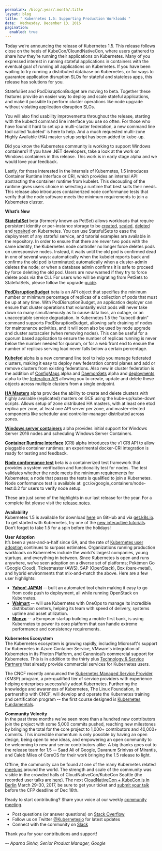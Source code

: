 ```yaml
---
permalink: /blog/:year/:month/:title
layout: blog
title: " Kubernetes 1.5: Supporting Production Workloads "
date:  Wednesday, December 13, 2016
pagination:
  enabled: true
---
```


Today we’re announcing the release of Kubernetes 1.5. This release follows close on the heels of KubeCon/CloundNativeCon, where users gathered to share how they’re running their applications on Kubernetes. Many of you expressed interest in running stateful applications in containers with the eventual goal of running all applications on Kubernetes. If you have been waiting to try running a distributed database on Kubernetes, or for ways to guarantee application disruption SLOs for stateful and stateless apps, this release has solutions for you.&nbsp;  

StatefulSet and PodDisruptionBudget are moving to beta. Together these features provide an easier way to deploy and scale stateful applications, and make it possible to perform cluster operations like node upgrade without violating application disruption SLOs.  

You will also find usability improvements throughout the release, starting with the kubectl command line interface you use so often. For those who have found it hard to set up a multi-cluster federation, a new command line tool called ‘kubefed’ is here to help. And a much requested multi-zone Highly Available (HA) master setup script has been added to kube-up.&nbsp;  

Did you know the Kubernetes community is working to support Windows containers? If you have .NET developers, take a look at the work on Windows containers in this release. This work is in early stage alpha and we would love your feedback.  

Lastly, for those interested in the internals of Kubernetes, 1.5 introduces Container Runtime Interface or CRI, which provides an internal API abstracting the container runtime from kubelet. This decoupling of the runtime gives users choice in selecting a runtime that best suits their needs. This release also introduces containerized node conformance tests that verify that the node software meets the minimum requirements to join a Kubernetes cluster.  

**What’s New**  

[**StatefulSet**](http://kubernetes.io/docs/concepts/abstractions/controllers/statefulsets/) beta (formerly known as PetSet) allows workloads that require persistent identity or per-instance storage to be [created](http://kubernetes.io/docs/tutorials/stateful-application/basic-stateful-set/#creating-a-statefulset), [scaled](http://kubernetes.io/docs/tutorials/stateful-application/basic-stateful-set/#scaling-a-statefulset), [deleted](http://kubernetes.io/docs/tutorials/stateful-application/basic-stateful-set/#deleting-statefulsets) and [repaired](http://kubernetes.io/docs/tasks/manage-stateful-set/debugging-a-statefulset/) on Kubernetes. You can use StatefulSets to ease the deployment of any stateful service, and tutorial examples are available in the repository. In order to ensure that there are never two pods with the same identity, the Kubernetes node controller no longer force deletes pods on unresponsive nodes. Instead, it waits until the old pod is confirmed dead in one of several ways: automatically when the kubelet reports back and confirms the old pod is terminated; automatically when a cluster-admin deletes the node; or when a database admin confirms it is safe to proceed by force deleting the old pod. Users are now warned if they try to force delete pods via the CLI. For users who will be migrating from PetSets to StatefulSets, please follow the upgrade [guide](http://kubernetes.io/docs/tasks/manage-stateful-set/upgrade-pet-set-to-stateful-set).  

**[PodDisruptionBudget](http://kubernetes.io/docs/admin/disruptions/)** beta is an API object that specifies the minimum number or minimum percentage of replicas of a collection of pods that must be up at any time. With PodDisruptionBudget, an application deployer can ensure that cluster operations that voluntarily evict pods will never take down so many simultaneously as to cause data loss, an outage, or an unacceptable service degradation. In Kubernetes 1.5 the “kubectl drain” command supports PodDisruptionBudget, allowing safe draining of nodes for maintenance activities, and it will soon also be used by node upgrade and cluster autoscaler (when removing nodes). This can be useful for a quorum based application to ensure the number of replicas running is never below the number needed for quorum, or for a web front end to ensure the number of replicas serving load never falls below a certain percentage.  

**[Kubefed](http://kubernetes.io/docs/admin/federation/kubefed.md)** alpha is a new command line tool to help you manage federated clusters, making it easy to deploy new federation control planes and add or remove clusters from existing federations. Also new in cluster federation is the addition of [ConfigMaps](http://kubernetes.io/docs/user-guide/federation/configmap.md) alpha and [DaemonSets](http://kubernetes.io/docs/user-guide/federation/daemonsets.md) alpha and [deployments](http://kubernetes.io/docs/user-guide/federation/deployment.md) alpha to the [federation API](http://kubernetes.io/docs/user-guide/federation/index.md) allowing you to create, update and delete these objects across multiple clusters from a single endpoint.  

**[HA Masters](http://kubernetes.io/docs/admin/ha-master-gce.md)** alpha provides the ability to create and delete clusters with highly available (replicated) masters on GCE using the kube-up/kube-down scripts. Allows setup of zone distributed HA masters, with at least one etcd replica per zone, at least one API server per zone, and master-elected components like scheduler and controller-manager distributed across zones.  

**[Windows server containers](http://kubernetes.io/docs/getting-started-guides/windows/)** alpha provides initial support for Windows Server 2016 nodes and scheduling Windows Server Containers.&nbsp;  

**[Container Runtime Interface](https://github.com/kubernetes/kubernetes/blob/release-1.5/docs/devel/container-runtime-interface.md)** (CRI) alpha introduces the v1 CRI API to allow pluggable container runtimes; an experimental docker-CRI integration is ready for testing and feedback.  

[**Node conformance test**](http://kubernetes.io/docs/admin/node-conformance.md) beta is a containerized test framework that provides a system verification and functionality test for nodes. The test validates whether the node meets the minimum requirements for Kubernetes; a node that passes the tests is qualified to join a Kubernetes. Node conformance test is available at: gcr.io/google\_containers/node-test:0.2 for users to verify node setup.  

These are just some of the highlights in our last release for the year. For a complete list please visit the [release notes](https://github.com/kubernetes/kubernetes/blob/master/CHANGELOG.md#v151).&nbsp;  

**Availability**  
Kubernetes 1.5 is available for download [here](https://github.com/kubernetes/kubernetes/releases/tag/v1.5.1) on GitHub and via [get.k8s.io](http://get.k8s.io/). To get started with Kubernetes, try one of the [new interactive tutorials](http://kubernetes.io/docs/tutorials/kubernetes-basics/). Don’t forget to take 1.5 for a spin before the holidays!&nbsp;  

**User Adoption**  
It’s been a year-and-a-half since GA, and the rate of [Kubernetes user adoption](http://kubernetes.io/case-studies/) continues to surpass estimates. Organizations running production workloads on Kubernetes include the world's largest companies, young startups, and everything in between. Since Kubernetes is open and runs anywhere, we’ve seen adoption on a diverse set of platforms; Pokémon Go (Google Cloud), Ticketmaster (AWS), SAP (OpenStack), Box (bare-metal), and hybrid environments that mix-and-match the above. Here are a few user highlights:  


- **[Yahoo! JAPAN](https://kubernetes.io/blog/2016/10/kubernetes-and-openstack-at-yahoo-japan)** -- built an automated tool chain making it easy to go from code push to deployment, all while running OpenStack on Kubernetes.&nbsp;
- **[Walmart](http://www.techbetter.com/walmart-will-manage-200-distribution-centers-oneops-jenkins-nexus-kubernetes/)** -- will use Kubernetes with OneOps to manage its incredible distribution centers, helping its team with speed of delivery, systems uptime and asset utilization. &nbsp;
- **[Monzo](https://www.youtube.com/watch?v=YkOY7DgXKyw)** -- a European startup building a mobile first bank, is using Kubernetes to power its core platform that can handle extreme performance and consistency requirements.

**Kubernetes Ecosystem**    
The Kubernetes ecosystem is growing rapidly, including Microsoft's support for Kubernetes in Azure Container Service, VMware's integration of Kubernetes in its Photon Platform, and Canonical’s commercial support for Kubernetes. This is in addition to the thirty plus [Technology & Service Partners](https://kubernetes.io/blog/2016/10/kubernetes-service-technology-partners-program) that already provide commercial services for Kubernetes users.&nbsp;  

The CNCF recently announced the [Kubernetes Managed Service Provider](https://kubernetes.io/blog/2016/11/kubernetes-certification-training-and-managed-service-provider-program) (KMSP) program, a pre-qualified tier of service providers with experience helping enterprises successfully adopt Kubernetes. Furthering the knowledge and awareness of Kubernetes, The Linux Foundation, in partnership with CNCF, will develop and operate the Kubernetes training and certification program -- the first course designed is [Kubernetes Fundamentals](https://training.linuxfoundation.org/linux-courses/system-administration-training/kubernetes-fundamentals).  



**Community Velocity**  
In the past three months we’ve seen more than a hundred new contributors join the project with some 5,000 commits pushed, reaching new milestones by bringing the total for the core project to 1,000+ contributors and 40,000+ commits. This incredible momentum is only possible by having an open design, being open to new ideas, and empowering an open community to be welcoming to new and senior contributors alike. A big thanks goes out to the release team for 1.5 -- Saad Ali of Google, Davanum Srinivas of Mirantis, and Caleb Miles of CoreOS for their work bringing the 1.5 release to light.  

Offline, the community can be found at one of the many Kubernetes related [meetups](https://www.meetup.com/topics/kubernetes/) around the world. The strength and scale of the community was visible in the crowded halls of CloudNativeCon/KubeCon Seattle (the recorded user talks are [here](https://www.youtube.com/playlist?list=PLj6h78yzYM2PqgIGU1Qmi8nY7dqn9PCr4)). The next C[loudNativeCon + KubeCon is in Berlin](http://events.linuxfoundation.org/events/cloudnativecon-and-kubecon-europe) March 29-30, 2017, be sure to get your ticket and [submit your talk](https://docs.google.com/a/google.com/forms/d/e/1FAIpQLSc0lPQhSuDusPXLKJDTcWrH3DbOuoQlTD0lB4IGUz6NAmcf2g/viewform) before the CFP deadline of Dec 16th.  



Ready to start contributing? Share your voice at our weekly [community meeting](https://github.com/kubernetes/community/blob/master/community/README.md).&nbsp;  


- Post questions (or answer questions) on [Stack Overflow](http://stackoverflow.com/questions/tagged/kubernetes)&nbsp;
- Follow us on Twitter [@Kubernetesio](https://twitter.com/kubernetesio) for latest updates
- Connect with the community on [Slack](http://slack.k8s.io/)

Thank you for your contributions and support!  


_-- Aparna Sinha, Senior Product Manager, Google_  
